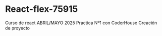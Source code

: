 # React-flex-75915
Curso de react  ABRIL/MAYO 2025
Practica Nº1 con CoderHouse
Creación de proyecto
